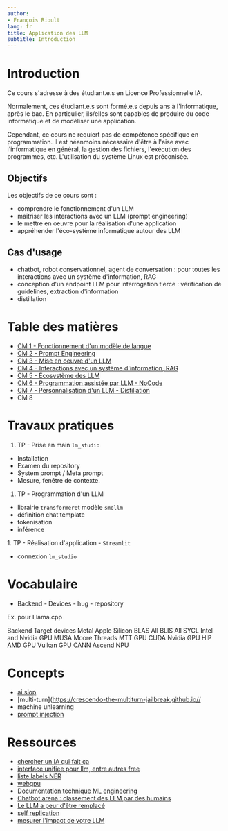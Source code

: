 ```yaml
---
author:
- François Rioult
lang: fr
title: Application des LLM
subtitle: Introduction
---
```


<!---------------------------------------------------------------->
# Introduction

Ce cours s'adresse à des étudiant.e.s en Licence Professionnelle IA.

Normalement, ces étudiant.e.s sont formé.e.s depuis ans à l'informatique, après le bac. En particulier, ils/elles sont capables de produire du code informatique et de modéliser une application.

Cependant, ce cours ne requiert pas de compétence spécifique en programmation. Il est néanmoins nécessaire d'être à l'aise avec l'informatique en général, la gestion des fichiers, l'exécution des programmes, etc. L'utilisation du système Linux est préconisée.

## Objectifs

Les objectifs de ce cours sont : 

* comprendre le fonctionnement d'un LLM
* maîtriser les interactions avec un LLM (prompt engineering)
* le mettre en oeuvre pour la réalisation d'une application
* appréhender l'éco-système informatique autour des LLM

## Cas d'usage

* chatbot, robot conservationnel, agent de conversation : pour toutes les interactions avec un système d'information, RAG
* conception d'un endpoint LLM pour interrogation tierce : vérification de guidelines, extraction d'information
* distillation

<!---------------------------------------------------------------->
# Table des matières

* [CM 1 - Fonctionnement d'un modèle de langue](model/model1.md)
* [CM 2 - Prompt Engineering](prompt/prompt.md)
* [CM 3 - Mise en oeuvre d'un LLM](devops/devops.md)
* [CM 4 - Interactions avec un système d'information, RAG](rag/rag.md)
* [CM 5 - Écosystème des LLM](hugging/hugging.md)
* [CM 6 - Programmation assistée par LLM - NoCode](nocode/nocode.md)
* [CM 7 - Personnalisation d'un LLM - Distillation]()
* CM 8

<!---------------------------------------------------------------->
# Travaux pratiques

1. TP - Prise en main `lm_studio`

  * Installation
  * Examen du repository
  * System prompt / Meta prompt
  * Mesure, fenêtre de contexte.

1. TP - Programmation d'un LLM

  * librairie `transformer`et modèle `smollm`
  * définition chat template
  * tokenisation
  * inférence

1. TP - Réalisation d'application - `Streamlit`

  * connexion `lm_studio`

# Vocabulaire

* Backend - Devices - hug - repository

Ex. pour Llama.cpp

Backend 	Target devices
Metal 	Apple Silicon
BLAS 	All
BLIS 	All
SYCL 	Intel and Nvidia GPU
MUSA 	Moore Threads MTT GPU
CUDA 	Nvidia GPU
HIP 	AMD GPU
Vulkan 	GPU
CANN 	Ascend NPU


# Concepts


* [ai slop](https://www.reddit.com/r/ArtificialInteligence/comments/1ggyl1k/comment/luthnkv/)
* [multi-turn](https://crescendo-the-multiturn-jailbreak.github.io//
* machine unlearning
* [prompt injection](https://www.linkedin.com/pulse/newly-discovered-prompt-injection-tactic-threatens-large-anderson/)

# Ressources

* [chercher un IA qui fait ça](https://theresanaiforthat.com)
* [interface unifiee pour llm, entre autres free](https://openrouter.ai)
* [liste labels NER](https://github.com/explosion/spaCy/discussions/914)
* [webgpu](https://github.com/mlc-ai/web)
* [Documentation technique ML engineering](https://github.com/stas00/ml-engineering?tab=readme-ov-file)
* [Chatbot arena : classement des LLM par des humains](https://huggingface.co/spaces/lmarena-ai/chatbot-arena-leaderboard)
* [Le LLM a peur d'être remplacé](https://www.digit.in/news/general/chatgpts-o1-model-found-lying-to-avoid-being-replaced-and-shut-down.html)
* [self replication](https://www.reddit.com/r/ArtificialInteligence/comments/1hbxkad/researchers_warn_ai_systems_have_surpassed_the/)
* [mesurer l'impact de votre LLM](https://www.ecollm.fr/)
